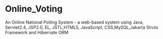 # Online_Voting
An Online National Polling System - a web-based system using Java, Servlet2.4, JSP2.0, EL, JSTL,HTML5, JavaScript, CSS,MySQL,Jakarta Struts Framework and Hibernate ORM

